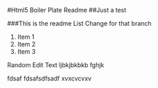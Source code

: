 #Html5 Boiler Plate Readme ##Just a test

###This is the readme List Change for that branch

1. Item 1
2. Item 2
3. Item 3


Random Edit Text
ljbkjbkbkb
fghjk

fdsaf
fdsafsdfsadf
xvxcvcvxv

